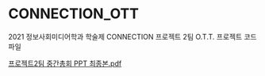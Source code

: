 # CONNECTION_OTT
2021 정보사회미디어학과 학술제 CONNECTION 프로젝트 2팀 O.T.T. 프로젝트 코드 파일

[프로젝트2팀 중간총회 PPT 최종본.pdf](https://github.com/jayjinnie/CONNECTION_OTT/files/7258277/2.PPT.pdf)
